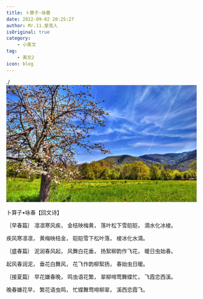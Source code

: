```yaml
---
title: 卜算子·咏春
date: 2022-09-02 20:25:27
author: Mr.11.爱宠人
isOriginal: true
category:
    - 小美文
tag:
    - 美文2
icon: blog
---
```




./![image-20220906191744524](thespringsong.assets/image-20220906191744524.png)


卜算子•咏春【回文诗】


｛早春篇｝
凛凛寒风疾，
金桔映梅黄，
落叶松下雪皑皑，
滴水化冰棱。

疾风寒凛凛，
黄梅映桔金，
皑皑雪下松叶落，
棱冰化水滴。

｛盛春篇｝
泥润春风起，
风舞白花垂，
扬絮柳韵作飞花，
暖日虫始春。

起风春润泥，
垂花白舞风，
花飞作韵柳絮扬，
春始虫日暖。

｛接夏篇｝
早花嫌春晚，
鸣虫语花繁，
翠柳啼莺舞蝶忙，
飞霞恋西溪。

晚春嫌花早，
繁花语虫鸣，
忙蝶舞莺啼柳翠，
溪西恋霞飞。